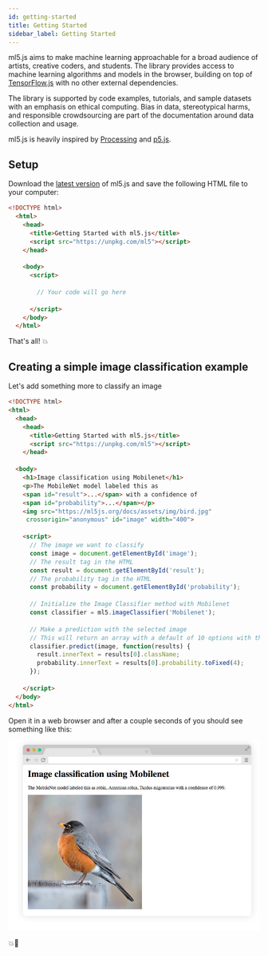 ```yaml
---
id: getting-started
title: Getting Started
sidebar_label: Getting Started
---
```


ml5.js aims to make machine learning approachable for a broad audience of artists, creative coders, and students. The library provides access to machine learning algorithms and models in the browser, building on top of [TensorFlow.js](https://js.tensorflow.org/) with no other external dependencies.

The library is supported by code examples, tutorials, and sample datasets with an emphasis on ethical computing. Bias in data, stereotypical harms, and responsible crowdsourcing are part of the documentation around data collection and usage.

ml5.js is heavily inspired by [Processing](https://processing.org/) and [p5.js](https://p5js.org/).

## Setup

Download the [latest version](https://unpkg.com/ml5) of ml5.js and save the following HTML file to your computer:

```html
<!DOCTYPE html>
  <html>
    <head>
      <title>Getting Started with ml5.js</title>
      <script src="https://unpkg.com/ml5"></script>
    </head>

    <body>
      <script>

        // Your code will go here

      </script>
    </body>
  </html>
```

That's all! 💥

## Creating a simple image classification example

Let's add something more to classify an image

```html
<!DOCTYPE html>
<html>
  <head>
    <head>
      <title>Getting Started with ml5.js</title>
      <script src="https://unpkg.com/ml5"></script>
    </head>

  <body>
    <h1>Image classification using Mobilenet</h1>
    <p>The MobileNet model labeled this as 
    <span id="result">...</span> with a confidence of
    <span id="probability">...</span></p>
    <img src="https://ml5js.org/docs/assets/img/bird.jpg" 
     crossorigin="anonymous" id="image" width="400">

    <script>
      // The image we want to classify
      const image = document.getElementById('image');
      // The result tag in the HTML
      const result = document.getElementById('result');
      // The probability tag in the HTML
      const probability = document.getElementById('probability');

      // Initialize the Image Classifier method with Mobilenet
      const classifier = ml5.imageClassifier('Mobilenet');

      // Make a prediction with the selected image
      // This will return an array with a default of 10 options with their probabilities
      classifier.predict(image, function(results) {
        result.innerText = results[0].className;
        probability.innerText = results[0].probability.toFixed(4);
      });
    
    </script>
  </body>
</html>
```

Open it in a web browser and after a couple seconds of you should see something like this:

<img src="assets/img/quickstart.png">

💥🤖
